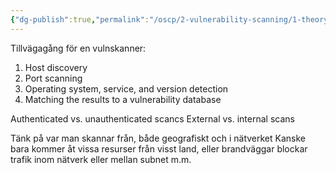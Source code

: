 ```yaml
---
{"dg-publish":true,"permalink":"/oscp/2-vulnerability-scanning/1-theory/","updated":"2024-01-05T11:33:54.286+01:00"}
---
```


Tillvägagång för en vulnskanner:
1. Host discovery
2. Port scanning
3. Operating system, service, and version detection
4. Matching the results to a vulnerability database

Authenticated vs. unauthenticated scancs
External vs. internal scans

Tänk på var man skannar från, både geografiskt och i nätverket
Kanske bara kommer åt vissa resurser från visst land, eller brandväggar blockar trafik inom nätverk eller mellan subnet m.m.

